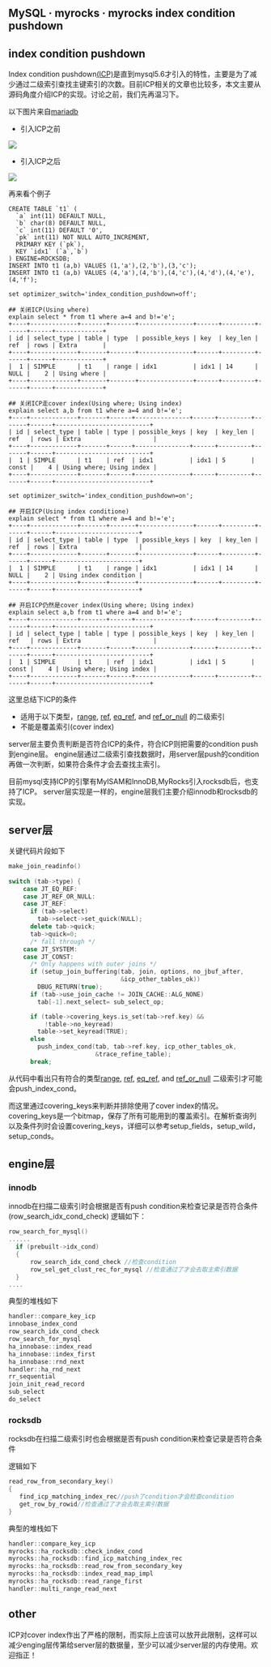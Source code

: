 ## MySQL · myrocks · myrocks index condition pushdown


    
## index condition pushdown


Index condition pushdown[(ICP)][2]是直到mysql5.6才引入的特性，主要是为了减少通过二级索引查找主键索引的次数。目前ICP相关的文章也比较多，本文主要从源码角度介绍ICP的实现。讨论之前，我们先再温习下。  


以下图片来自[mariadb][3]  


* 引入ICP之前

![][0]  

  
* 引入ICP之后

![][1]  



再来看个例子  

```LANG
CREATE TABLE `t1` (
  `a` int(11) DEFAULT NULL,
  `b` char(8) DEFAULT NULL,
  `c` int(11) DEFAULT '0',
  `pk` int(11) NOT NULL AUTO_INCREMENT,
  PRIMARY KEY (`pk`),
  KEY `idx1` (`a`,`b`)
) ENGINE=ROCKSDB;
INSERT INTO t1 (a,b) VALUES (1,'a'),(2,'b'),(3,'c');
INSERT INTO t1 (a,b) VALUES (4,'a'),(4,'b'),(4,'c'),(4,'d'),(4,'e'),(4,'f');

set optimizer_switch='index_condition_pushdown=off';

## 关闭ICP(Using where)
explain select * from t1 where a=4 and b!='e';
+----+-------------+-------+-------+---------------+------+---------+------+------+-------------+
| id | select_type | table | type  | possible_keys | key  | key_len | ref  | rows | Extra       |
+----+-------------+-------+-------+---------------+------+---------+------+------+-------------+
|  1 | SIMPLE      | t1    | range | idx1          | idx1 | 14      | NULL |    2 | Using where |
+----+-------------+-------+-------+---------------+------+---------+------+------+-------------+

## 关闭ICP走cover index(Using where; Using index)
explain select a,b from t1 where a=4 and b!='e';
+----+-------------+-------+------+---------------+------+---------+-------+------+--------------------------+
| id | select_type | table | type | possible_keys | key  | key_len | ref   | rows | Extra                    |
+----+-------------+-------+------+---------------+------+---------+-------+------+--------------------------+
|  1 | SIMPLE      | t1    | ref  | idx1          | idx1 | 5       | const |    4 | Using where; Using index |
+----+-------------+-------+------+---------------+------+---------+-------+------+--------------------------+

set optimizer_switch='index_condition_pushdown=on';

## 开启ICP(Using index conditione)
explain select * from t1 where a=4 and b!='e';
+----+-------------+-------+-------+---------------+------+---------+------+------+-----------------------+
| id | select_type | table | type  | possible_keys | key  | key_len | ref  | rows | Extra                 |
+----+-------------+-------+-------+---------------+------+---------+------+------+-----------------------+
|  1 | SIMPLE      | t1    | range | idx1          | idx1 | 14      | NULL |    2 | Using index condition |
+----+-------------+-------+-------+---------------+------+---------+------+------+-----------------------+

## 开启ICP仍然是cover index(Using where; Using index)
explain select a,b from t1 where a=4 and b!='e';
+----+-------------+-------+------+---------------+------+---------+-------+------+--------------------------+
| id | select_type | table | type | possible_keys | key  | key_len | ref   | rows | Extra                    |
+----+-------------+-------+------+---------------+------+---------+-------+------+--------------------------+
|  1 | SIMPLE      | t1    | ref  | idx1          | idx1 | 5       | const |    4 | Using where; Using index |
+----+-------------+-------+------+---------------+------+---------+-------+------+--------------------------+

```


这里总结下ICP的条件  


* 适用于以下类型，[range][4], [ref][5], [eq_ref][6], and [ref_or_null][7] 的二级索引
* 不能是覆盖索引(cover index)



server层主要负责判断是否符合ICP的条件，符合ICP则把需要的condition push到engine层。
engine层通过二级索引查找数据时，用server层push的condition再做一次判断，如果符合条件才会去查找主索引。  


目前mysql支持ICP的引擎有MyISAM和InnoDB,MyRocks引入rocksdb后，也支持了ICP。
 server层实现是一样的，engine层我们主要介绍innodb和rocksdb的实现。  

## server层


关键代码片段如下  

```cpp
make_join_readinfo()
  
switch (tab->type) {
    case JT_EQ_REF:
    case JT_REF_OR_NULL:
    case JT_REF:
      if (tab->select)
        tab->select->set_quick(NULL);
      delete tab->quick;
      tab->quick=0;
      /* fall through */
    case JT_SYSTEM:
    case JT_CONST:
      /* Only happens with outer joins */
      if (setup_join_buffering(tab, join, options, no_jbuf_after,
                               &icp_other_tables_ok))
        DBUG_RETURN(true);
      if (tab->use_join_cache != JOIN_CACHE::ALG_NONE)
        tab[-1].next_select= sub_select_op;

      if (table->covering_keys.is_set(tab->ref.key) &&
          !table->no_keyread)
        table->set_keyread(TRUE);
      else
        push_index_cond(tab, tab->ref.key, icp_other_tables_ok,
                        &trace_refine_table);
      break;

```

从代码中看出只有符合的类型[range][4], [ref][5], [eq_ref][6], and [ref_or_null][7] 二级索引才可能会push_index_cond。  


而这里通过covering_keys来判断并排除使用了cover index的情况。covering_keys是一个bitmap，保存了所有可能用到的覆盖索引。在解析查询列以及条件列时会设置covering_keys，详细可以参考setup_fields，setup_wild，setup_conds。  

## engine层

### innodb

innodb在扫描二级索引时会根据是否有push condition来检查记录是否符合条件(row_search_idx_cond_check)
逻辑如下：  

```cpp
row_search_for_mysql()
......
  if (prebuilt->idx_cond)
  {
      row_search_idx_cond_check //检查condition
      row_sel_get_clust_rec_for_mysql //检查通过了才会去取主索引数据
  }
....

```

典型的堆栈如下  

```cpp
handler::compare_key_icp
innobase_index_cond
row_search_idx_cond_check
row_search_for_mysql
ha_innobase::index_read
ha_innobase::index_first
ha_innobase::rnd_next
handler::ha_rnd_next
rr_sequential
join_init_read_record
sub_select
do_select

```

### rocksdb

rocksdb在扫描二级索引时也会根据是否有push condition来检查记录是否符合条件  


逻辑如下  

```cpp
read_row_from_secondary_key()
{
   find_icp_matching_index_rec//push了condition才会检查condition
   get_row_by_rowid//检查通过了才会去取主索引数据
}

```

典型的堆栈如下  

```cpp
handler::compare_key_icp
myrocks::ha_rocksdb::check_index_cond
myrocks::ha_rocksdb::find_icp_matching_index_rec 
myrocks::ha_rocksdb::read_row_from_secondary_key 
myrocks::ha_rocksdb::index_read_map_impl 
myrocks::ha_rocksdb::read_range_first
handler::multi_range_read_next 

```

## other


ICP对cover index作出了严格的限制，而实际上应该可以放开此限制，这样可以减少enging层传第给server层的数据量，至少可以减少server层的内存使用。欢迎指正！  


[2]: http://dev.mysql.com/doc/refman/5.6/en/index-condition-pushdown-optimization.html
[3]: https://mariadb.com/kb/en/mariadb/index-condition-pushdown/
[4]: http://dev.mysql.com/doc/refman/5.6/en/explain-output.html#jointype_range
[5]: http://dev.mysql.com/doc/refman/5.6/en/explain-output.html#jointype_ref
[6]: http://dev.mysql.com/doc/refman/5.6/en/explain-output.html#jointype_eq_ref
[7]: http://dev.mysql.com/doc/refman/5.6/en/explain-output.html#jointype_ref_or_null
[8]: http://dev.mysql.com/doc/refman/5.6/en/explain-output.html#jointype_range
[9]: http://dev.mysql.com/doc/refman/5.6/en/explain-output.html#jointype_ref
[10]: http://dev.mysql.com/doc/refman/5.6/en/explain-output.html#jointype_eq_ref
[11]: http://dev.mysql.com/doc/refman/5.6/en/explain-output.html#jointype_ref_or_null
[0]: http://ata2-img.cn-hangzhou.img-pub.aliyun-inc.com/506e14a045e08b9aca6e2998f47d314f.png
[1]: http://ata2-img.cn-hangzhou.img-pub.aliyun-inc.com/f58845bb63896f5c36bef01199f6e375.png